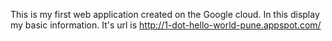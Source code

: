 This is my first web application created on the Google cloud. In this display my basic information.
It's url is http://1-dot-hello-world-pune.appspot.com/